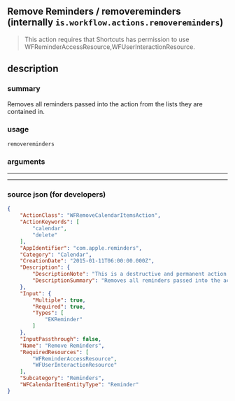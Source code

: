 
## Remove Reminders / removereminders (internally `is.workflow.actions.removereminders`)

> This action requires that Shortcuts has permission to use WFReminderAccessResource,WFUserInteractionResource.


## description

### summary

Removes all reminders passed into the action from the lists they are contained in.


### usage
```
removereminders 
```

### arguments

---



---

### source json (for developers)

```json
{
	"ActionClass": "WFRemoveCalendarItemsAction",
	"ActionKeywords": [
		"calendar",
		"delete"
	],
	"AppIdentifier": "com.apple.reminders",
	"Category": "Calendar",
	"CreationDate": "2015-01-11T06:00:00.000Z",
	"Description": {
		"DescriptionNote": "This is a destructive and permanent action. You will be asked to confirm before reminders are removed.",
		"DescriptionSummary": "Removes all reminders passed into the action from the lists they are contained in."
	},
	"Input": {
		"Multiple": true,
		"Required": true,
		"Types": [
			"EKReminder"
		]
	},
	"InputPassthrough": false,
	"Name": "Remove Reminders",
	"RequiredResources": [
		"WFReminderAccessResource",
		"WFUserInteractionResource"
	],
	"Subcategory": "Reminders",
	"WFCalendarItemEntityType": "Reminder"
}
```
